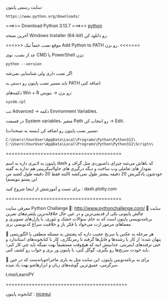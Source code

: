 سایت رسمی پایتون:

```
https://www.python.org/downloads/
```

===>>> Download Python 3.13.7
===>>>
[python](https://www.python.org/downloads/)

آخرین نسخه Windows Installer (64-bit) رو دانلود کن.

===>>> موقع نصب حتماً تیک Add Python to PATH رو بزن.  <<<====

عد از نصب، توی CMD یا PowerShell بزن:
```
python --version
```

اگر نصب داری ولی شناسایی نمی‌شه

باید مسیر نصب پایتون رو دستی به PATH اضافه کنی:

دکمه‌های Win + R رو بزن → بنویس:
```
sysdm.cpl
```

تب Advanced → دکمه Environment Variables.

در قسمت System variables، متغیر Path رو انتخاب کن → Edit.

مسیر نصب پایتون رو اضافه کن (بسته به نسخه‌ات):
```
C:\Users\YourUser\AppData\Local\Programs\Python\Python312\
C:\Users\YourUser\AppData\Local\Programs\Python\Python312\Scripts\
```

========================================


پایتون یه لایبری داره به اسم dash که باهاش می‌شه چیزای داشبوردی مثل گراف و نمودار های تعاملی وب ساخت و دیگه درگیری های جاوااسکریپتی هم نداره به گفته خودشون یادگیریش 20 دقیقه بیشتر طول نمی‌کشه (البته فقط 20 دقیقه طول کشید من این پستو بنویسم)

برای تست و آموزشش از اینجا شروع کنید :
dash.plotly.com

========================================

معرفی سایت Python Challange
🔗: http://www.pythonchallenge.com/
🔸 سایت چالش پایتونی یکی از قدیمی‌ترین و در عین حال خلاقانه‌ترین پلتفرم‌های تمرین برنامه‌نویسی پایتون است که به جای سوالات خشک و تئوری، با پازل‌های تصویری و معماهای مرموز ازت می‌خواد با فکر باز و خلاقیت سراغ کدنویسی بری. 

🔹 هر مرحله یه عکس یا سرنخ عجیب داره که پشتش یه مسئله منطقی یا الگوریتمی پنهان شده؛ از کار با رشته‌ها و فایل‌ها گرفته تا رمزنگاری، کار با کتابخونه‌های استاندارد و حتی ترفندهای اینترنتی. جذابیتش اینه که هیچ‌وقت مستقیماً بهت نمیگه باید چی کار کنی؛ باید خودت سرنخ‌ها رو بگیری، گوگل کنی، با پایتون ور بری و جواب رو کشف کنی. 

🔸 برای یه برنامه‌نویس پایتون، این سایت مثل یه بازی ماجراجویانه‌ست که در حین سرگرمی، عمیق‌ترین گوشه‌های زبان و ابزارهاشو بهت یاد میده.

t.me/LearnPY 

==========================================

کتابخونه پایتون :
[ nicegui ](https://nicegui.io/)
